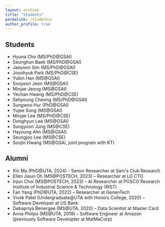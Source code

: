 ```yaml
---
layout: archive
title: "Students"
permalink: /students/
author_profile: true
---
```


Students
----
* Hyuna Cho (MS/PhD@GSAI)
* Seunghun Baek (MS/PhD@GSAI)
* Jaeyoon Sim (MS/PhD@GSAI)
* Joonhyuk Park (MS/PhD@CSE)
* Yubin Han (MS@GSAI)
* Sooyeon Jeon (MS@GSAI)
* Minjae Jeong (MS@GSAI)
* Yechan Hwang (MS/PhD@CSE)
* Sehyoung Cheong (MS/PhD@GSAI)
* Sungwoo Hur (PhD@GSAI)
* Yujee Song (MS@GSAI)
* Minjae Lee (MS/PHD@CSE)
* Donghyun Lee (MS@GSAI)
* Sungyoon Jung (MS@CSE)
* Hayoung Ahn (MS@GSAI)
* Seungjoo Lee (MS@CSE)
* Soojin Hwang (MS@GSAI, joint program with KT)



Alumni
----
* Xin Ma (PhD@UTA, 2024) - Senior Researcher at Sam's Club Research
* Ellen Jieun Oh (MS@POSTECH, 2023) – Researcher at LG CTO
* Injun Choi (MS@POSTECH, 2023) – AI Researcher at POSCO Research Institute of Industrial Science & Technology (RIST)
* Fan Yang (PhD@UTA, 2022) – Researcher at GenenTech
* Vivek Patel (Undergraduate@UTA with Honors College, 2020) – Software Developer at US Bank
* Debapriya Benergee (MS@UTA, 2020) – Data Scientist at Master Card
* Anna Philips (MS@UTA, 2019) – Software Engineer at Amazon (previously Software Developter at MatMaCorp)
